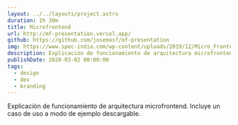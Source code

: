```yaml
---
layout: ../../layouts/project.astro
duration: 1h 30m
title: Microfrontend
url: http://mf-presentation.vercel.app/
github: https://github.com/josemasf/mf-presentation
img: https://www.spec-india.com/wp-content/uploads/2019/12/Micro_Frontend-2-768x422.png
description: Explicación de funcionamiento de arquitectura microfrontend. Incluye un caso de uso a modo de ejemplo descargable.
publishDate: 2020-03-02 00:00:00
tags:
  - design
  - dev
  - branding
---
```


Explicación de funcionamiento de arquitectura microfrontend. Incluye un caso de uso a modo de ejemplo descargable.
